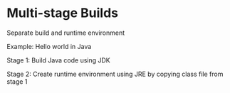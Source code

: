 # Multi-stage Builds

Separate build and runtime environment

Example: Hello world in Java

Stage 1: Build Java code using JDK

Stage 2: Create runtime environment using JRE by copying class file from stage 1